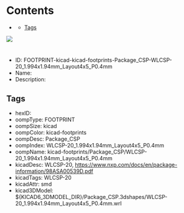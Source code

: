 



Contents
========

* [](#)
	* [Tags](#tags)
  
![][im]
# 

- ID: FOOTPRINT-kicad-kicad-footprints-Package_CSP-WLCSP-20_1.994x1.94mm_Layout4x5_P0.4mm
- Name: 
- Description: 

## Tags

- hexID: 
- oompType: FOOTPRINT
- oompSize: kicad
- oompColor: kicad-footprints
- oompDesc: Package_CSP
- oompIndex: WLCSP-20_1.994x1.94mm_Layout4x5_P0.4mm
- oompName: kicad-footprints/Package_CSP/WLCSP-20_1.994x1.94mm_Layout4x5_P0.4mm
- kicadDesc: WLCSP-20, https://www.nxp.com/docs/en/package-information/98ASA00539D.pdf
- kicadTags: WLCSP-20
- kicadAttr: smd
- kicad3DModel: ${KICAD6_3DMODEL_DIR}/Package_CSP.3dshapes/WLCSP-20_1.994x1.94mm_Layout4x5_P0.4mm.wrl



[im]: image.png

